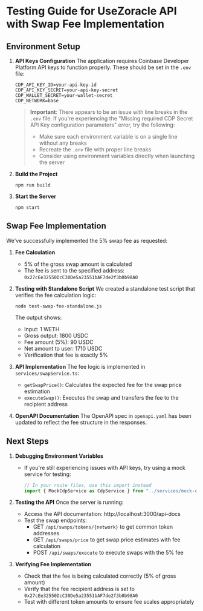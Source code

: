 # Testing Guide for UseZoracle API with Swap Fee Implementation

## Environment Setup

1. **API Keys Configuration**
   The application requires Coinbase Developer Platform API keys to function properly. These should be set in the `.env` file:

   ```
   CDP_API_KEY_ID=your-api-key-id
   CDP_API_KEY_SECRET=your-api-key-secret
   CDP_WALLET_SECRET=your-wallet-secret
   CDP_NETWORK=base
   ```

   > **Important**: There appears to be an issue with line breaks in the `.env` file. If you're experiencing the "Missing required CDP Secret API Key configuration parameters" error, try the following:
   > - Make sure each environment variable is on a single line without any breaks
   > - Recreate the `.env` file with proper line breaks
   > - Consider using environment variables directly when launching the server

2. **Build the Project**
   ```
   npm run build
   ```

3. **Start the Server**
   ```
   npm start
   ```

## Swap Fee Implementation

We've successfully implemented the 5% swap fee as requested:

1. **Fee Calculation**
   - 5% of the gross swap amount is calculated
   - The fee is sent to the specified address: `0x27cEe32550DcC30De5a23551bAF7de2f3b0b98A0`

2. **Testing with Standalone Script**
   We created a standalone test script that verifies the fee calculation logic:

   ```
   node test-swap-fee-standalone.js
   ```

   The output shows:
   - Input: 1 WETH
   - Gross output: 1800 USDC
   - Fee amount (5%): 90 USDC
   - Net amount to user: 1710 USDC
   - Verification that fee is exactly 5%

3. **API Implementation**
   The fee logic is implemented in `services/swapService.ts`:
   
   - `getSwapPrice()`: Calculates the expected fee for the swap price estimation
   - `executeSwap()`: Executes the swap and transfers the fee to the recipient address

4. **OpenAPI Documentation**
   The OpenAPI spec in `openapi.yaml` has been updated to reflect the fee structure in the responses.

## Next Steps

1. **Debugging Environment Variables**
   - If you're still experiencing issues with API keys, try using a mock service for testing:
     ```typescript
     // In your route files, use this import instead
     import { MockCdpService as CdpService } from "../services/mock-cdpService.js";
     ```

2. **Testing the API**
   Once the server is running:
   - Access the API documentation: http://localhost:3000/api-docs
   - Test the swap endpoints:
     - GET `/api/swaps/tokens/{network}` to get common token addresses
     - GET `/api/swaps/price` to get swap price estimates with fee calculation
     - POST `/api/swaps/execute` to execute swaps with the 5% fee

3. **Verifying Fee Implementation**
   - Check that the fee is being calculated correctly (5% of gross amount)
   - Verify that the fee recipient address is set to `0x27cEe32550DcC30De5a23551bAF7de2f3b0b98A0`
   - Test with different token amounts to ensure fee scales appropriately
